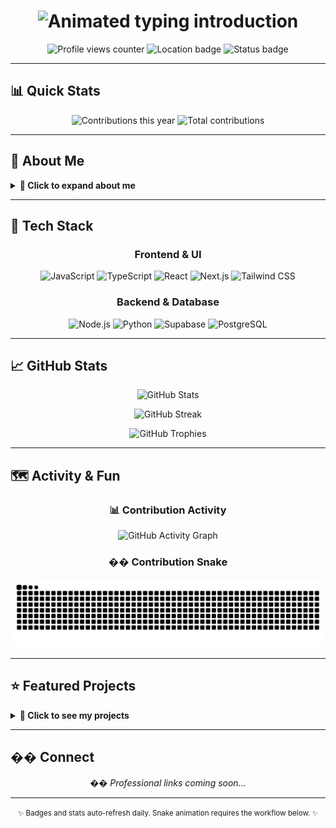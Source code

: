 <!--last_refresh:2025-08-14-->
<!--last_refresh:2025-08-14-->
<!--last_refresh:2025-08-14-->
<!--last_refresh:2025-08-14-->
<!--last_refresh:2025-08-14-->
<!--last_refresh:2025-08-14-->
<!--last_refresh:2025-08-14-->
<!--last_refresh:2025-08-14-->
<!--last_refresh:2025-08-13-->
<!--last_refresh:2025-08-13-->
<!--last_refresh:2025-08-13-->
<!-- Profile README for Harsha Fernando -->
<!--last_refresh:2025-01-13--> <!-- Workflow marker - do not remove -->

<!-- HEADER -->
<div align="center">
  <h1 align="center">
    <img src="https://readme-typing-svg.demolab.com?font=Inter&weight=600&size=28&pause=1000&color=FF6BD6&center=true&vCenter=true&width=750&lines=Hi%2C+I'm+Harsha+Fernando;BIS+Undergraduate+%7C+USJP;Welcome+to+my+GitHub+profile" alt="Animated typing introduction" />
  </h1>
  
  <p align="center">
    <img src="https://komarev.com/ghpvc/?username=Harsha-Fernando&style=flat-square&color=FF6BD6" alt="Profile views counter" />
    <img src="https://img.shields.io/badge/Colombo%2C%20Sri%20Lanka-555555?style=flat-square&logo=google-maps&logoColor=white" alt="Location badge" />
    <img src="https://img.shields.io/badge/Status-Available%20for%20Opportunities-22C55E?style=flat-square&logo=github&logoColor=white" alt="Status badge" />
  </p>
</div>

---

## 📊 Quick Stats
<div align="center">
  
  ![Contributions this year](https://img.shields.io/badge/Contributions%20(<!--current_year-->2025<!--/current_year-->)%3A%20<!--contrib_ytd-->190<!--/contrib_ytd-->-FF6BD6?style=for-the-badge&logo=github&logoColor=white)
  ![Total contributions](https://img.shields.io/badge/Total%20Contributions%3A%20<!--contrib_total-->204<!--/contrib_total-->-8B5CF6?style=for-the-badge&logo=github&logoColor=white)
  
</div>

---

## 👋 About Me
<details>
<summary><b>🎯 Click to expand about me</b></summary>

- **🎓 Currently**: Undergraduate at the University of Sri Jayewardenepura (Business Information Systems)
- **🚀 Working on**: UniApi & AI-powered travel planner improvements
- **📚 Learning**: Advanced TypeScript patterns, clean architecture for Next.js, performance optimization
- **💡 Interests**: High-performance web apps, clean UI/UX, developer experience, open source
- **🌱 2025 Goal**: Ship two production OSS tools and contribute weekly to the community

</details>

---

## 🧰 Tech Stack
<div align="center">
  
  ### Frontend & UI
  ![JavaScript](https://img.shields.io/badge/JavaScript-F7DF1E?style=for-the-badge&logo=javascript&logoColor=black)
  ![TypeScript](https://img.shields.io/badge/TypeScript-3178C6?style=for-the-badge&logo=typescript&logoColor=white)
  ![React](https://img.shields.io/badge/React-61DAFB?style=for-the-badge&logo=react&logoColor=black)
  ![Next.js](https://img.shields.io/badge/Next.js-000000?style=for-the-badge&logo=next.js&logoColor=white)
  ![Tailwind CSS](https://img.shields.io/badge/Tailwind_CSS-06B6D4?style=for-the-badge&logo=tailwind-css&logoColor=white)
  
  ### Backend & Database
  ![Node.js](https://img.shields.io/badge/Node.js-339933?style=for-the-badge&logo=nodedotjs&logoColor=white)
  ![Python](https://img.shields.io/badge/Python-3776AB?style=for-the-badge&logo=python&logoColor=white)
  ![Supabase](https://img.shields.io/badge/Supabase-3ECF8E?style=for-the-badge&logo=supabase&logoColor=black)
  ![PostgreSQL](https://img.shields.io/badge/PostgreSQL-4169E1?style=for-the-badge&logo=postgresql&logoColor=white)
  
</div>

---


## 📈 GitHub Stats
<div align="center">
  
  <!-- Use a different stats service that's more reliable -->
  ![GitHub Stats](https://github-stats-alpha.vercel.app/api?username=Harsha-Fernando&cc=000&tc=fff&ic=fff&bc=000&theme=dark&include_all_commits=true&count_private=true)
  
  ![GitHub Streak](https://streak-stats.demolab.com?user=Harsha-Fernando&theme=radical&hide_border=true&background=0D1117&stroke=FF6BD6&ring=8B5CF6&fire=FF6BD6&currStreakNum=FFFFFF&sideNums=FFFFFF&currStreakLabel=FF6BD6&sideLabels=8B5CF6&dates=8B5CF6)
  
  ![GitHub Trophies](https://github-profile-trophy.vercel.app/?username=Harsha-Fernando&theme=onedark&no-bg=true&no-frame=true&column=4&margin-w=15&margin-h=15&rank=SECRET,SSS,SS,S,AAA&title=MultiLanguage,Stars,Commits,Repositories)
  
</div>

---

## 🗺️ Activity & Fun
<div align="center">
  
  ### 📊 Contribution Activity
  ![GitHub Activity Graph](https://github-readme-activity-graph.vercel.app/graph?username=Harsha-Fernando&theme=tokyo-night&hide_border=true&bg_color=0D1117&color=FF6BD6&line=8B5CF6&point=FF6BD6&area=true&area_color=8B5CF6&area_alpha=0.2)
  
  ### �� Contribution Snake
  ![Contribution Snake](https://raw.githubusercontent.com/Harsha-Fernando/Harsha-Fernando/output/snake.svg)
  
</div>

---

## ⭐ Featured Projects
<details>
<summary><b>🚀 Click to see my projects</b></summary>

<div align="center">

| Project | Description | Repo | Live Demo |
|---------|-------------|------|-----------|
| **🎓 UniApi Deployed** | Production-ready API platform with Next.js, Supabase, and performance-first DX | [GitHub](https://github.com/Harsha-Fernando/UniApi-Deployed) | [uniapi.lk](https://uniapi.lk) |
| **✈️ Travela Improved** | AI-powered travel planning with personalized itineraries and smart recommendations | [GitHub](https://github.com/Harsha-Fernando/travela-improved) | [Live Demo](https://travela-for-you.vercel.app/) |
| **😴 Sleep Better** | Minimal wellness app exploring better sleep routines and sleep tracking | [GitHub](https://github.com/Harsha-Fernando/sleep) | [Live Demo](https://sleep-better.vercel.app/) |
| **📍 Final Finder** | Map-based finder for ATMs and pharmacies with distance/rating filters | [GitHub](https://github.com/Harsha-Fernando/final-finder) | [Live Demo](https://harsha-fernando.github.io/final-finder/) |

</div>

</details>

---

## �� Connect
<div align="center">
  
  <p><em>�� Professional links coming soon...</em></p>
  
</div>

---

<div align="center">
  <p><small>✨ Badges and stats auto-refresh daily. Snake animation requires the workflow below. ✨</small></p>
</div>
